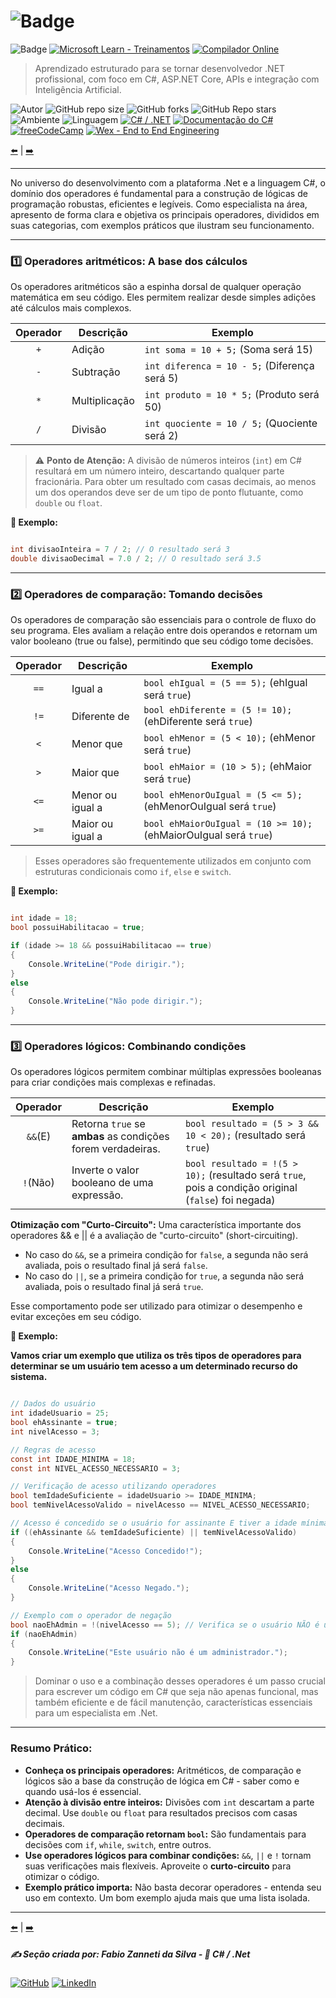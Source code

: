 # ![Badge](https://img.shields.io/badge/1._Sintaxe_do_C%23_e_Conceitos_Fundamentais-blue?style=for-the-badge&logo=c-sharp&logoColor=white)

![Badge](https://img.shields.io/badge/1.1._Tipos_de_Dados-blue?style=for-the-badge&logo=c-sharp&logoColor=white) 
[![Microsoft Learn - Treinamentos](https://img.shields.io/badge/🔗%20Microsoft_Learn-Treinamentos-blue?logo=microsoft&logoColor=white&style=for-the-badge)](https://learn.microsoft.com/pt-br/training/)
[![Compilador Online](https://img.shields.io/badge/🔗%20Compilador_Online-C%23-blue?style=for-the-badge)](https://www.mycompiler.io/pt/new/csharp)

> Aprendizado estruturado para se tornar desenvolvedor .NET profissional, com foco em C#, ASP.NET Core, APIs e integração com Inteligência Artificial.

![Autor](https://img.shields.io/badge/Autor-Fabio%20Zanneti%20da%20Silva-blue?style=flat-square&logo=github)
![GitHub repo size](https://img.shields.io/github/repo-size/fzanneti/dev-profissional-dotnet)
![GitHub forks](https://img.shields.io/github/forks/fzanneti/dev-profissional-dotnet?style=social)
![GitHub Repo stars](https://img.shields.io/github/stars/fzanneti/dev-profissional-dotnet?style=social)
![Ambiente](https://img.shields.io/badge/Ambiente-.NET-52057b)
![Linguagem](https://img.shields.io/badge/Linguagem-C%23-52057b)
[![C# / .NET](https://img.shields.io/badge/🔗%20C%23‑.NET-Visite-52057b)](https://dotnet.microsoft.com/pt-br/languages/csharp)
[![Documentação do C#](https://img.shields.io/badge/🔗%20C%23-Documentação-52057b?logo=c-sharp&logoColor=white)](https://learn.microsoft.com/pt-br/dotnet/csharp/)
[![freeCodeCamp](https://img.shields.io/badge/freeCodeCamp-Português-00cbcc?logo=freecodecamp&logoColor=white)](https://www.freecodecamp.org/portuguese/)
[![Wex - End to End Engineering](https://img.shields.io/badge/🔗%20DIO%20Repositório%20FZ-WEX%20E2E%20C%23-00cbcc?logo=c-sharp&logoColor=white)](https://github.com/fzanneti/DIO-wex-e2e-csharp)

[⬅️](https://github.com/fzanneti/FZ-dev-profissional-dotnet/blob/main/fundamentos-csharp/01sintaxe-do-Csharp-e-conceitos-fundamentais/02declaracao-de-variaveis.md) | [➡️](https://github.com/fzanneti/FZ-dev-profissional-dotnet/blob/main/fundamentos-csharp/01sintaxe-do-Csharp-e-conceitos-fundamentais/04entrada-e-saida.md)

---

No universo do desenvolvimento com a plataforma .Net e a linguagem C#, o domínio dos operadores é fundamental para a construção de lógicas de programação robustas, eficientes e legíveis. Como especialista na área, apresento de forma clara e objetiva os principais operadores, divididos em suas categorias, com exemplos práticos que ilustram seu funcionamento.

---

### 1️⃣ Operadores aritméticos: A base dos cálculos
Os operadores aritméticos são a espinha dorsal de qualquer operação matemática em seu código. Eles permitem realizar desde simples adições até cálculos mais complexos.

|**Operador**|**Descrição**|**Exemplo**|
|:---:|---|---|
|`+`|Adição|`int soma = 10 + 5;` (Soma será 15)|
|`-`|Subtração|`int diferenca = 10 - 5;` (Diferença será 5)|
|`*`|Multiplicação|`int produto = 10 * 5;` (Produto será 50)|
|`/`|Divisão|`int quociente = 10 / 5;` (Quociente será 2)|

> ⚠️ **Ponto de Atenção:** A divisão de números inteiros (`int`) em C# resultará em um número inteiro, descartando qualquer parte fracionária. Para obter um resultado com casas decimais, ao menos um dos operandos deve ser de um tipo de ponto flutuante, como `double` ou `float`.

**🧠 Exemplo:** 

```csharp

int divisaoInteira = 7 / 2; // O resultado será 3
double divisaoDecimal = 7.0 / 2; // O resultado será 3.5

```

---

### 2️⃣ Operadores de comparação: Tomando decisões
Os operadores de comparação são essenciais para o controle de fluxo do seu programa. Eles avaliam a relação entre dois operandos e retornam um valor booleano (true ou false), permitindo que seu código tome decisões.

|**Operador**|**Descrição**|**Exemplo**|
|:---:|---|---|
|`==`|Igual a|	`bool ehIgual = (5 == 5);` (ehIgual será `true`)|
|`!=`|Diferente de|	`bool ehDiferente = (5 != 10);` (ehDiferente será `true`)|
|`<`|Menor que|	`bool ehMenor = (5 < 10);` (ehMenor será `true`)|
|`>`|Maior que|	`bool ehMaior = (10 > 5);` (ehMaior será `true`)|
|`<=`|Menor ou igual a|	`bool ehMenorOuIgual = (5 <= 5);` (ehMenorOuIgual será `true`)|
|`>=`|Maior ou igual a|	`bool ehMaiorOuIgual = (10 >= 10);` (ehMaiorOuIgual será `true`)|

> Esses operadores são frequentemente utilizados em conjunto com estruturas condicionais como `if`, `else` e `switch`.

**🧠 Exemplo:** 

```csharp

int idade = 18;
bool possuiHabilitacao = true;

if (idade >= 18 && possuiHabilitacao == true)
{
    Console.WriteLine("Pode dirigir.");
}
else
{
    Console.WriteLine("Não pode dirigir.");
}

```

---

### 3️⃣ Operadores lógicos: Combinando condições
Os operadores lógicos permitem combinar múltiplas expressões booleanas para criar condições mais complexas e refinadas.

|**Operador**|**Descrição**|**Exemplo**|
|:---:|---|---|
|`&&`(E)|Retorna `true` se **ambas** as condições forem verdadeiras.|`bool resultado = (5 > 3 && 10 < 20);` (resultado será `true`)|
|`!`(Não)|Inverte o valor booleano de uma expressão.|`bool resultado = !(5 > 10);` (resultado será `true`, pois a condição original (`false`) foi negada)|

**Otimização com "Curto-Circuito":** Uma característica importante dos operadores && e || é a avaliação de "curto-circuito" (short-circuiting).

- No caso do `&&`, se a primeira condição for `false`, a segunda não será avaliada, pois o resultado final já será `false`.
- No caso do `||`, se a primeira condição for `true`, a segunda não será avaliada, pois o resultado final já será `true`.

Esse comportamento pode ser utilizado para otimizar o desempenho e evitar exceções em seu código.

**🧠 Exemplo:**

**Vamos criar um exemplo que utiliza os três tipos de operadores para determinar se um usuário tem acesso a um determinado recurso do sistema.**

```csharp

// Dados do usuário
int idadeUsuario = 25;
bool ehAssinante = true;
int nivelAcesso = 3;

// Regras de acesso
const int IDADE_MINIMA = 18;
const int NIVEL_ACESSO_NECESSARIO = 3;

// Verificação de acesso utilizando operadores
bool temIdadeSuficiente = idadeUsuario >= IDADE_MINIMA;
bool temNivelAcessoValido = nivelAcesso == NIVEL_ACESSO_NECESSARIO;

// Acesso é concedido se o usuário for assinante E tiver a idade mínima OU se tiver o nível de acesso necessário.
if ((ehAssinante && temIdadeSuficiente) || temNivelAcessoValido)
{
    Console.WriteLine("Acesso Concedido!");
}
else
{
    Console.WriteLine("Acesso Negado.");
}

// Exemplo com o operador de negação
bool naoEhAdmin = !(nivelAcesso == 5); // Verifica se o usuário NÃO é um administrador
if (naoEhAdmin)
{
    Console.WriteLine("Este usuário não é um administrador.");
}

```

> Dominar o uso e a combinação desses operadores é um passo crucial para escrever um código em C# que seja não apenas funcional, mas também eficiente e de fácil manutenção, características essenciais para um especialista em .Net.

---

### Resumo Prático:

- **Conheça os principais operadores:** Aritméticos, de comparação e lógicos são a base da construção de lógica em C# - saber como e quando usá-los é essencial.
- **Atenção à divisão entre inteiros:** Divisões com `int` descartam a parte decimal. Use `double` ou `float` para resultados precisos com casas decimais.
- **Operadores de comparação retornam `bool`:** São fundamentais para decisões com `if`, `while`, `switch`, entre outros.
- **Use operadores lógicos para combinar condições:** `&&`, `||` e `!` tornam suas verificações mais flexíveis. Aproveite o **curto-circuito** para otimizar o código.
- **Exemplo prático importa:** Não basta decorar operadores - entenda seu uso em contexto. Um bom exemplo ajuda mais que uma lista isolada.

---

[⬅️](https://github.com/fzanneti/FZ-dev-profissional-dotnet/blob/main/fundamentos-csharp/01sintaxe-do-Csharp-e-conceitos-fundamentais/02declaracao-de-variaveis.md) | [➡️](https://github.com/fzanneti/FZ-dev-profissional-dotnet/blob/main/fundamentos-csharp/01sintaxe-do-Csharp-e-conceitos-fundamentais/04entrada-e-saida.md)

##### ✍️ Seção criada por: *Fabio Zanneti da Silva* - 🎯 *C# / .Net*
[![GitHub](https://img.shields.io/badge/GitHub-fzanneti-000000?style=flat&logo=github)](https://github.com/fzanneti)
[![LinkedIn](https://img.shields.io/badge/LinkedIn-fzanneti-0A66C2?style=flat&logo=linkedin&logoColor=white)](https://linkedin.com/in/fzanneti)